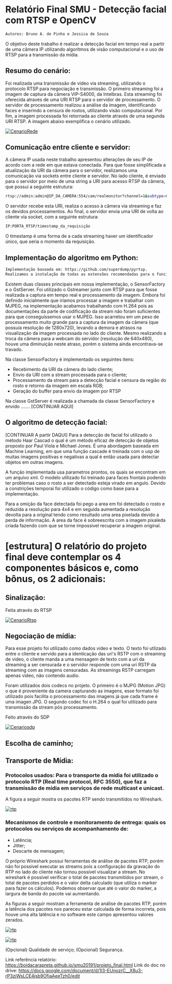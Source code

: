 # Relatório Final SMU - Detecção facial com RTSP e OpenCV

```sh
Autores: Bruno A. de Pinho e Jessica de Souza
```

O objetivo deste trabalho é realizar a detecção facial em tempo real a partir de uma câmera IP utilizando algoritmos de visão computacional e o uso de RTSP para a transmissão da mídia.

## Resumo do cenário:
Foi realizada uma transmissão de vídeo via streaming, utilizando o protocolo RTSP para negociação e transmissão. O primeiro streaming foi a imagem de captura da câmera VIP-S4000, da Intelbras. Esta streaming foi oferecida através de uma URI RTSP para o servidor de processamento. O servidor de processamento realizou a análise da imagem, identificando faces e inserindo a censura de rostos, utilizando visão computacional. Por fim, a imagem processada foi retornada ao cliente através de uma segunda URI RTSP. A imagem abaixo exemplifica o cenário utilizado.
 

[![CenarioRede](https://github.com/jessicasouzajds/SMU/blob/face_detect/Images/cenario.png)](https://github.com/jessicasouzajds/SMU/blob/face_detect/Images/cenario.png) 
 
## Comunicação entre cliente e servidor:

A câmera IP usada neste trabalho apresentou alterações de seu IP de acordo com a rede em que estava conectada. Para que fosse simplificada a atualização da URI da câmera para o servidor, realizamos uma comunicação via sockets entre cliente e servidor. No lado cliente, é enviado para o servidor por meio de uma string a URI para acesso RTSP da câmera, que possui a seguinte estrutura:

```sh
rtsp://admin:admin@IP_DA_CAMERA:554/cam/realmonitor?channel=1&subtype=0
```
O servidor recebe esta URI, realiza o acesso à câmera via streaming e faz os devidos processamentos. Ao final, o servidor envia uma URI de volta ao cliente via socket, com a seguinte estrutura:

```sh
IP:PORTA_RTSP/timestamp_da_requisição
```
O timestamp é uma forma de a cada streaming haver um identificador único, que seria o momento da requisição.

## Implementação do algoritmo em Python:

```sh
Implementação baseada em: https://github.com/superdump/pyrtsp.
Realizamos a instalação de todas as extensões recomendadas para o funcionamento do programa.
```

Existem duas classes principais em nossa implementação, o SensorFactory e o GstServer. Foi utilizado o Gstreamer junto com RTSP para que fosse realizada a captura em tempo real e processamento da imagem. Embora foi definido inicialmente que iríamos processar a imagem e trabalhar com MJPEG, na implementação acabamos trabalhando com H.264 pois as documentações da parte de codificação da stream não foram suficientes para que conseguíssemos usar o MJPEG. Isso acarretou em um peso de processamento muito grande para a captura da imagem da câmera (que possuía resolução de 1280x720), levando a demora e atrasos na visualização da imagem processada no lado do cliente. Mesmo realizando a troca da câmera para a webcam do servidor (resolução de 640x480), houve uma diminuição neste atraso, porém o sistema ainda encontrava-se travado.

Na classe SensorFactory é implementado os seguintes itens:
- Recebimento da URI da câmera do lado cliente;
- Envio da URI com a stream processada para o cliente;
- Processamento da stream para a detecção facial e censura da região do rosto e retorno da imagem em escala RGB;
- Geração do buffer para envio da imagem por RTSP

Na classe GstServer é realizada a chamada da classe SensorFactory e envido ....... [CONTINUAR AQUI]


## O algoritmo de detecção facial:
[CONTINUAR A partir DAQUI]
Para a detecção de facial foi utilizado o método Haar Cascad o qual é um método eficaz de detecção de objetos proposto por Paul Viola e Michael Jones. É uma abordagem baseada em Machine Learning, em que uma função cascade é treinada com o usp de muitas imagens positivas e negativas a qual é então usada para detectar objetos em outras imagens.

A função implementada usa parametros prontos, os quais se encontram em um arquivo xml. O modelo utilizado foi treinado para faces frontais podendo ter problemas caso o rosto a ser detectado esteja virado em angulo. Devido a constrições temporai foi utilizado o código como base para a implementação.

Para a omição da face detectada foi pego a area em foi detectado o rosto e reduzida a resolução para 4x4 e em seguida aumentada a resolução devolta para a original tendo como resultado uma area pixelada devido a perda de informação. A area da face é sobreescrita com a imagem pixaleda criada fazendo com que se torne impossivel recuperar a imagem original.


# [estrutura] O relatório do projeto final deve contemplar os 4 componentes básicos e, como bônus, os 2 adicionais:

## Sinalização:
Feita através do RTSP

[![CenarioRtsp](https://github.com/jessicasouzajds/SMU/blob/face_detect/Images/wire-rtsp.PNG)](https://github.com/jessicasouzajds/SMU/blob/face_detect/Images/wire-rtsp.PNG) 

## Negociação de mídia:
Para esse projeto foi utilizado como dados video e texto. O texto foi utlizado entre o cliente e servido para a identicação das uri's RSTP com o streaming de video, o cliente manda a uma mensagem de texto com a uri da streaming a ser censurada e o servidor responde com uma uri RSTP da streaming com as imagens censuradas. As streamings RSTP carregam apenas video, não contendo audio.

Foram utilizados dois codecs no projeto. O primeiro é o MJPG (Motion JPG) o que é proveniente da camera capturando as imagens, esse formato foi utilizado pois facilita o processamento das imagens já que cada frame é uma imagen JPG. O segundo codec foi o H.264 o qual foi utilizado para transmissão da stream pós processamento.

Feito através do SDP

[![Cenariosdp](https://github.com/jessicasouzajds/SMU/blob/face_detect/Images/wire-sdp.PNG)](https://github.com/jessicasouzajds/SMU/blob/face_detect/Images/wire-sdp.PNG) 


## Escolha de caminho;

## Transporte de Mídia:

### Protocolos usados: Para o transporte da mídia foi utilizado o protocolo RTP (Real time protocol, RFC 3550), que faz a transmissão de mídia em serviços de rede multicast e unicast.

 A figura a seguir mostra os pacotes RTP sendo transmitidos no Wireshark.

[![rtp](https://github.com/jessicasouzajds/SMU/blob/face_detect/Images/rtp.PNG)](https://github.com/jessicasouzajds/SMU/blob/face_detect/Images/rtp.PNG) 

### Mecanismos de controle e monitoramento de entrega: quais os protocolos ou serviços de acompanhamento de:
- Latência;
-  Jitter; 
- Descarte de mensagem;

O próprio Wireshark possui ferramentas de análise de pacotes RTP, porém não foi possível executar as streams pois a configuração da gravação do RTP no lado do cliente não tornou possível visualizar a stream. No wireshark é possível verificar o total de pacotes transmitidos por stream, o total de pacotes perdidos e o valor delta calculado (que utiliza o marker para fazer os cálculos). Podemos observar que até o valor do marker, a largura de banda do pacote vai aumentando.

As figuras a seguir mostram a ferramenta de análise de pacotes RTP, porém a latência dos pacotes nos pareceu estar calculada de forma incorreta, pois houve uma alta latência e no software este campo apresentou valores zerados.


[![rtp](https://github.com/jessicasouzajds/SMU/blob/face_detect/Images/wire-rtp1.PNG)](https://github.com/jessicasouzajds/SMU/blob/face_detect/Images/rtp.PNG) 



[![rtp](https://github.com/jessicasouzajds/SMU/blob/face_detect/Images/wire-rtp2.PNG)](https://github.com/jessicasouzajds/SMU/blob/face_detect/Images/rtp.PNG) 













(Opcional) Qualidade de serviço;
(Opcional) Segurança.

Link referência relatório: https://boidacarapreta.github.io/smu20191/projeto_final.html
Link do doc no drive: https://docs.google.com/document/d/1l3-EUnozrC__X8u3-rP3zjWsLCE4jsb9OfjaAeeTzh0/edit
